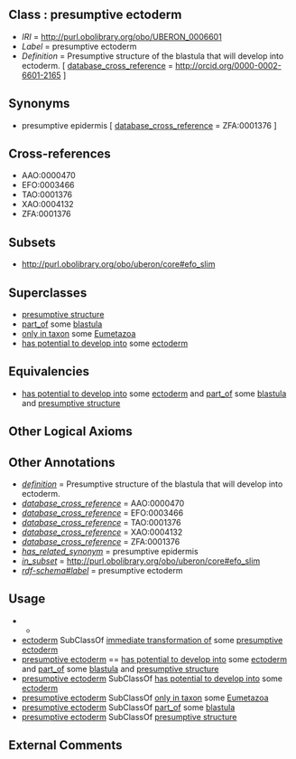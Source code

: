 
## Class : presumptive ectoderm

 * *IRI* = http://purl.obolibrary.org/obo/UBERON_0006601
 * *Label* = presumptive ectoderm
 * *Definition* = Presumptive structure of the blastula that will develop into ectoderm. [ [database_cross_reference](../../ef/oboInOwl#hasDbXref.md) = http://orcid.org/0000-0002-6601-2165 ]

## Synonyms

 * presumptive epidermis [ [database_cross_reference](../../ef/oboInOwl#hasDbXref.md) = ZFA:0001376 ]

## Cross-references

 * AAO:0000470
 * EFO:0003466
 * TAO:0001376
 * XAO:0004132
 * ZFA:0001376

## Subsets

 * http://purl.obolibrary.org/obo/uberon/core#efo_slim

## Superclasses

 * [presumptive structure](../../UBERON/98/UBERON_0006598.md)
 * [part_of](../../BFO/50/BFO_0000050.md) some [blastula](../../UBERON/07/UBERON_0000307.md)
 * [only in taxon](../../RO/60/RO_0002160.md) some [Eumetazoa](../../NCBITaxon/72/NCBITaxon_6072.md)
 * [has potential to develop into](../../RO/87/RO_0002387.md) some [ectoderm](../../UBERON/24/UBERON_0000924.md)

## Equivalencies

 * [has potential to develop into](../../RO/87/RO_0002387.md) some [ectoderm](../../UBERON/24/UBERON_0000924.md) and [part_of](../../BFO/50/BFO_0000050.md) some [blastula](../../UBERON/07/UBERON_0000307.md) and [presumptive structure](../../UBERON/98/UBERON_0006598.md)

## Other Logical Axioms


## Other Annotations

 * *[definition](../../IAO/15/IAO_0000115.md)* = Presumptive structure of the blastula that will develop into ectoderm.
 * *[database_cross_reference](../../ef/oboInOwl#hasDbXref.md)* = AAO:0000470
 * *[database_cross_reference](../../ef/oboInOwl#hasDbXref.md)* = EFO:0003466
 * *[database_cross_reference](../../ef/oboInOwl#hasDbXref.md)* = TAO:0001376
 * *[database_cross_reference](../../ef/oboInOwl#hasDbXref.md)* = XAO:0004132
 * *[database_cross_reference](../../ef/oboInOwl#hasDbXref.md)* = ZFA:0001376
 * *[has_related_synonym](../../ym/oboInOwl#hasRelatedSynonym.md)* = presumptive epidermis
 * *[in_subset](../../et/oboInOwl#inSubset.md)* = http://purl.obolibrary.org/obo/uberon/core#efo_slim
 * *[rdf-schema#label](../../el/rdf-schema#label.md)* = presumptive ectoderm

## Usage

 * -
 * [ectoderm](../../UBERON/24/UBERON_0000924.md) SubClassOf [immediate transformation of](../../RO/95/RO_0002495.md) some [presumptive ectoderm](../../UBERON/01/UBERON_0006601.md)
 * [presumptive ectoderm](../../UBERON/01/UBERON_0006601.md) == [has potential to develop into](../../RO/87/RO_0002387.md) some [ectoderm](../../UBERON/24/UBERON_0000924.md) and [part_of](../../BFO/50/BFO_0000050.md) some [blastula](../../UBERON/07/UBERON_0000307.md) and [presumptive structure](../../UBERON/98/UBERON_0006598.md)
 * [presumptive ectoderm](../../UBERON/01/UBERON_0006601.md) SubClassOf [has potential to develop into](../../RO/87/RO_0002387.md) some [ectoderm](../../UBERON/24/UBERON_0000924.md)
 * [presumptive ectoderm](../../UBERON/01/UBERON_0006601.md) SubClassOf [only in taxon](../../RO/60/RO_0002160.md) some [Eumetazoa](../../NCBITaxon/72/NCBITaxon_6072.md)
 * [presumptive ectoderm](../../UBERON/01/UBERON_0006601.md) SubClassOf [part_of](../../BFO/50/BFO_0000050.md) some [blastula](../../UBERON/07/UBERON_0000307.md)
 * [presumptive ectoderm](../../UBERON/01/UBERON_0006601.md) SubClassOf [presumptive structure](../../UBERON/98/UBERON_0006598.md)

## External Comments

